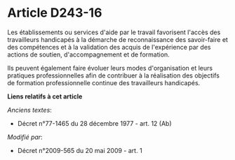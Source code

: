 # Article D243-16

Les établissements ou services d'aide par le travail favorisent l'accès des travailleurs handicapés à la démarche de
reconnaissance des savoir-faire et des compétences et à la validation des acquis de l'expérience par des actions de soutien,
d'accompagnement et de formation. 

Ils peuvent également faire évoluer leurs modes d'organisation et leurs pratiques professionnelles afin de contribuer à la
réalisation des objectifs de formation professionnelle continue des travailleurs handicapés.

**Liens relatifs à cet article**

_Anciens textes_:

  - Décret n°77-1465 du 28 décembre 1977 - art. 12 (Ab)

_Modifié par_:

  - Décret n°2009-565 du 20 mai 2009 - art. 1
